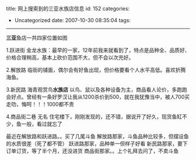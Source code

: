 title: 网上搜索到的三亚水族店信息
id: 152
categories:
  - Uncategorized
date: 2007-10-30 08:35:04
tags:
---

<div id="msgcns!9697D6160EFEBC17!1318" class="bvMsg">

**三亚**鱼店一共四家位置如图 <p>1.跃进街 金龙水族：最早的一家，12年前我来就看到了，特点是品种全、品质好、价格合理稍高，基本上砍价范围不大，但不会以次充好。 <p>2.解放路 临街的铺面，偶尔会有好鱼出现，但价格要看个人水平高低。喜欢折腾海鱼。 <p>3.新民路 海青观赏鸟<a></a>**水族店** 以鸟、鼠以及各种设备为主，商品看人论价，多跑跑会好点。曾经有一条好罗汉让我从1200杀价到500，就在我犹豫当中，被人700买走叻，悔呵！！！1000都不贵 <p>4.商品街二巷 无名 住宅楼下，刚刚发现的，还不错，据说开了好久，现货鱼缸不少，鱼一般，看过就忘了 <p>最近在解放路和跃进路。。买了几尾斗鱼
解放路那家，斗鱼品种比较多，但摆设鱼的水质很差（死了都不管）
跃进路那家，品种单一但样子好看
新民路那家，要下订单订货，等了半个月，还没进货
商品街那家。。上个礼拜去问了，不卖斗鱼
</div>